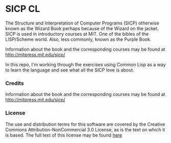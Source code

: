 # SICP CL

The Structure and Interpretation of Computer Programs (SICP) otherwise known as the Wizard Book
perhaps because of the Wizard on the jacket.  SICP is used in introductory courses at MIT.
One of the bibles of the LISP/Scheme world. Also, less commonly, known as the Purple Book.

Information about the book and the corresponding courses may be found at http://mitpress.mit.edu/sicp/

In this repo, I'm working through the exercises using Common Lisp as a way to learn the language and see what all the SICP love is about.

### Credits

Information about the book and the corresponding courses may be found at http://mitpress.mit.edu/sicp/

### License

The use and distribution terms for this software are covered by the Creative Commons
Attribution-NonCommercial 3.0 License, as is the text on which it is based.  The full text
of this license may be found <a href="http://creativecommons.org/licenses/by-nc/3.0/">here</a>
